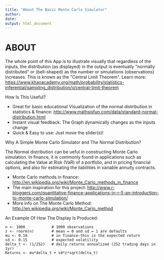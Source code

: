 ```yaml
---
title: "About The Basic Monte Carlo Simulator"
author: 
date: 
output: html_document
---
```

# ABOUT


The whole point of this App is to illustrate visually that  regardless of the inputs, the distribution (as displayed) in the output is eventually "normally distributed" or (bell-shaped) as the number or simulations (observations) increases.  This is known as the "Central Limit Theorem".  Learn more: https://www.khanacademy.org/math/probability/statistics-inferential/sampling_distribution/v/central-limit-theorem

How Is This Useful?

- Great for basic educational Visualization of the normal 
distribution in statistics & finance: 
http://www.mathsisfun.com/data/standard-normal-distribution.html
- Instant visual feedback: The Graph dynamically changes as the inputs change
- Quick & Easy to use:  Just move the slider(s)! 

Why A Simple Monte Carlo Simulator and The Normal Distribution?

The Normal distribution can be ueful in constructing Monte Carlo simulation.  In finance, it is commonly found in applications such as calculating the Value at Risk (VaR) of a portfolio, and in pricing financial options, and also for  estimating the liabilities in variable annuity contracts.

- Monte Carlo methods in finance: http://en.wikipedia.org/wiki/Monte_Carlo_methods_in_finance
- The main inspiration for this project: http://www.r-bloggers.com/quantitative-finance-applications-in-r-5-an-introduction-to-monte-carlo-simulation/
- More info on The Monte Carlo Method: http://en.wikipedia.org/wiki/Monte_Carlo_method


An Example Of How The Display Is Produced:

```{r}
n <- 1000            # 1000 observations
z <- rnorm(n)        # mean = 0 and sd = 1 are defaults
mu <- 0.10           # in finance-this is the expected return
sd <- 0.15           # expected volatility
delta_t <- (1/252)   # daily returns annualized (252 trading days in 1yr)
Returns <- mu*delta_t + sd*z*sqrt(delta_t)
```
